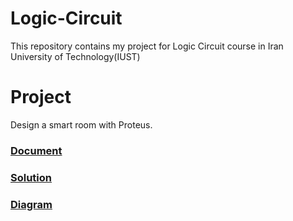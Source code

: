 # Logic-Circuit
This repository contains my project for Logic Circuit course in Iran University of Technology(IUST)

# Project
Design a smart room with Proteus.

### [Document](https://github.com/omidmirzajani/Logic-Circuit/blob/master/SmartRoom/ReleaseNote.pdf)

### [Solution](https://github.com/omidmirzajani/Logic-Circuit/blob/master/SmartRoom/src)

### [Diagram](https://github.com/omidmirzajani/Logic-Circuit/blob/master/SmartRoom/FsmAsm)